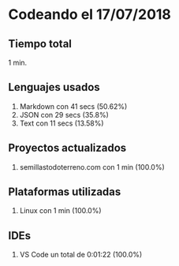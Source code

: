 # Codeando el 17/07/2018

## Tiempo total
1 min.

## Lenguajes usados
1. Markdown con 41 secs (50.62%)
1. JSON con 29 secs (35.8%)
1. Text con 11 secs (13.58%)

## Proyectos actualizados
1. semillastodoterreno.com con 1 min (100.0%)

## Plataformas utilizadas
1. Linux con 1 min (100.0%)

## IDEs
1. VS Code un total de 0:01:22 (100.0%)
